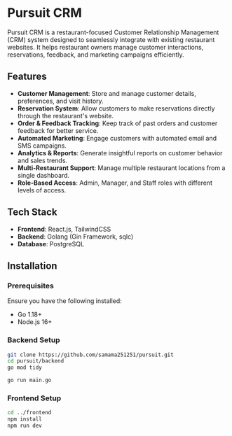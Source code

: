 # Pursuit CRM

Pursuit CRM is a restaurant-focused Customer Relationship Management (CRM) system designed to seamlessly integrate with existing restaurant websites. It helps restaurant owners manage customer interactions, reservations, feedback, and marketing campaigns efficiently.

## Features

- **Customer Management**: Store and manage customer details, preferences, and visit history.
- **Reservation System**: Allow customers to make reservations directly through the restaurant's website.
- **Order & Feedback Tracking**: Keep track of past orders and customer feedback for better service.
- **Automated Marketing**: Engage customers with automated email and SMS campaigns.
- **Analytics & Reports**: Generate insightful reports on customer behavior and sales trends.
- **Multi-Restaurant Support**: Manage multiple restaurant locations from a single dashboard.
- **Role-Based Access**: Admin, Manager, and Staff roles with different levels of access.

## Tech Stack

- **Frontend**: React.js, TailwindCSS
- **Backend**: Golang (Gin Framework, sqlc)
- **Database**: PostgreSQL

## Installation

### Prerequisites
Ensure you have the following installed:
- Go 1.18+
- Node.js 16+


### Backend Setup
```bash
git clone https://github.com/samama251251/pursuit.git
cd pursuit/backend
go mod tidy

go run main.go
```

### Frontend Setup
```bash
cd ../frontend
npm install
npm run dev
```

